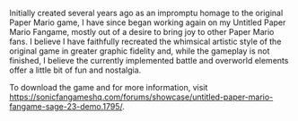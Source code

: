 Initially created several years ago as an impromptu homage to the original Paper Mario game, I have since began working again on my Untitled Paper Mario Fangame, mostly out of a desire to bring joy to other Paper Mario fans. I believe I have faithfully recreated the whimsical artistic style of the original game in greater graphic fidelity and, while the gameplay is not finished, I believe the currently implemented battle and overworld elements offer a little bit of fun and nostalgia.

To download the game and for more information, visit https://sonicfangameshq.com/forums/showcase/untitled-paper-mario-fangame-sage-23-demo.1795/.
